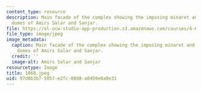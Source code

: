 ```yaml
---
content_type: resource
description: Main facade of the complex showing the imposing minaret and the two unequal
  domes of Amirs Salar and Sanjar.
file: https://ol-ocw-studio-app-production.s3.amazonaws.com/courses/4-615-the-architecture-of-cairo-spring-2002/97d0b3b75057e2fc0888a8459e8a8e31_1068.jpeg
file_type: image/jpeg
image_metadata:
  caption: Main facade of the complex showing the imposing minaret and the two unequal
    domes of Amirs Salar and Sanjar.
  credit: ''
  image-alt: Amirs Salar and Sanjar
resourcetype: Image
title: 1068.jpeg
uid: 97d0b3b7-5057-e2fc-0888-a8459e8a8e31
---
```

